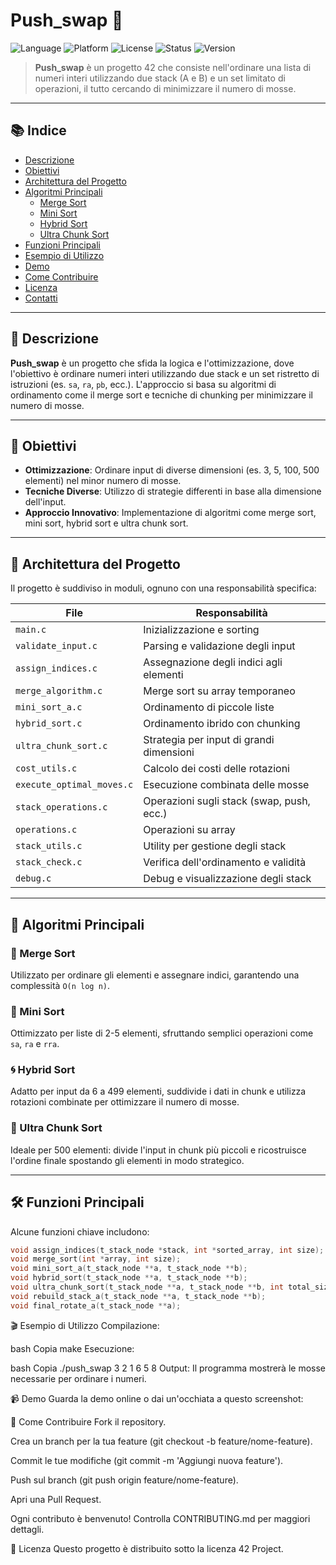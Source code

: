 # Push_swap 🚀

![Language](https://img.shields.io/badge/language-C-blue)
![Platform](https://img.shields.io/badge/platform-Linux%20%7C%20Unix-lightgrey)
![License](https://img.shields.io/badge/license-42%20Project-informational)
![Status](https://img.shields.io/badge/status-Completed-brightgreen)
![Version](https://img.shields.io/badge/version-1.0.0-blue)

> **Push_swap** è un progetto 42 che consiste nell'ordinare una lista di numeri interi utilizzando due stack (A e B) e un set limitato di operazioni, il tutto cercando di minimizzare il numero di mosse.

---

## 📚 Indice

- [Descrizione](#descrizione)
- [Obiettivi](#obiettivi)
- [Architettura del Progetto](#architettura-del-progetto)
- [Algoritmi Principali](#algoritmi-principali)
  - [Merge Sort](#merge-sort)
  - [Mini Sort](#mini-sort)
  - [Hybrid Sort](#hybrid-sort)
  - [Ultra Chunk Sort](#ultra-chunk-sort)
- [Funzioni Principali](#funzioni-principali)
- [Esempio di Utilizzo](#esempio-di-utilizzo)
- [Demo](#demo)
- [Come Contribuire](#come-contribuire)
- [Licenza](#licenza)
- [Contatti](#contatti)

---

## 📖 Descrizione

**Push_swap** è un progetto che sfida la logica e l'ottimizzazione, dove l'obiettivo è ordinare numeri interi utilizzando due stack e un set ristretto di istruzioni (es. `sa`, `ra`, `pb`, ecc.). L'approccio si basa su algoritmi di ordinamento come il merge sort e tecniche di chunking per minimizzare il numero di mosse.

---

## 🎯 Obiettivi

- **Ottimizzazione**: Ordinare input di diverse dimensioni (es. 3, 5, 100, 500 elementi) nel minor numero di mosse.
- **Tecniche Diverse**: Utilizzo di strategie differenti in base alla dimensione dell'input.
- **Approccio Innovativo**: Implementazione di algoritmi come merge sort, mini sort, hybrid sort e ultra chunk sort.

---

## 🧩 Architettura del Progetto

Il progetto è suddiviso in moduli, ognuno con una responsabilità specifica:

| File                           | Responsabilità                           |
|--------------------------------|------------------------------------------|
| `main.c`                       | Inizializzazione e sorting               |
| `validate_input.c`             | Parsing e validazione degli input        |
| `assign_indices.c`             | Assegnazione degli indici agli elementi  |
| `merge_algorithm.c`            | Merge sort su array temporaneo           |
| `mini_sort_a.c`                | Ordinamento di piccole liste              |
| `hybrid_sort.c`                | Ordinamento ibrido con chunking          |
| `ultra_chunk_sort.c`           | Strategia per input di grandi dimensioni   |
| `cost_utils.c`                 | Calcolo dei costi delle rotazioni        |
| `execute_optimal_moves.c`      | Esecuzione combinata delle mosse           |
| `stack_operations.c`           | Operazioni sugli stack (swap, push, ecc.)  |
| `operations.c`                 | Operazioni su array                        |
| `stack_utils.c`                | Utility per gestione degli stack           |
| `stack_check.c`                | Verifica dell'ordinamento e validità       |
| `debug.c`                      | Debug e visualizzazione degli stack        |

---

## 🔎 Algoritmi Principali

### 🧠 Merge Sort

Utilizzato per ordinare gli elementi e assegnare indici, garantendo una complessità `O(n log n)`.

### 🔧 Mini Sort

Ottimizzato per liste di 2-5 elementi, sfruttando semplici operazioni come `sa`, `ra` e `rra`.

### 🌀 Hybrid Sort

Adatto per input da 6 a 499 elementi, suddivide i dati in chunk e utilizza rotazioni combinate per ottimizzare il numero di mosse.

### 🚀 Ultra Chunk Sort

Ideale per 500 elementi: divide l'input in chunk più piccoli e ricostruisce l'ordine finale spostando gli elementi in modo strategico.

---

## 🛠️ Funzioni Principali

Alcune funzioni chiave includono:

```c
void assign_indices(t_stack_node *stack, int *sorted_array, int size);
void merge_sort(int *array, int size);
void mini_sort_a(t_stack_node **a, t_stack_node **b);
void hybrid_sort(t_stack_node **a, t_stack_node **b);
void ultra_chunk_sort(t_stack_node **a, t_stack_node **b, int total_size);
void rebuild_stack_a(t_stack_node **a, t_stack_node **b);
void final_rotate_a(t_stack_node **a);

```
🎬 Esempio di Utilizzo
Compilazione:

bash
Copia
make
Esecuzione:

bash
Copia
./push_swap 3 2 1 6 5 8
Output: Il programma mostrerà le mosse necessarie per ordinare i numeri.

📹 Demo
Guarda la demo online o dai un'occhiata a questo screenshot:


🤝 Come Contribuire
Fork il repository.

Crea un branch per la tua feature (git checkout -b feature/nome-feature).

Commit le tue modifiche (git commit -m 'Aggiungi nuova feature').

Push sul branch (git push origin feature/nome-feature).

Apri una Pull Request.

Ogni contributo è benvenuto! Controlla CONTRIBUTING.md per maggiori dettagli.

📝 Licenza
Questo progetto è distribuito sotto la licenza 42 Project.
